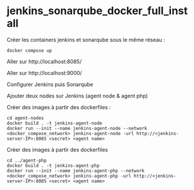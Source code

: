 # jenkins_sonarqube_docker_full_install


Créer les containers jenkins et sonarqube sous le même réseau :

```
docker compose up
```

Aller sur http://localhost:8085/

Aller sur http://localhost:9000/

Configurer Jenkins puis Sonarqube

Ajouter deux nodes sur Jenkins (agent node & agent php)

Créer des images à partir des dockerfiles :

```
cd agent-nodes
docker build . -t jenkins-agent-node
docker run --init --name jenkins-agent-node --network <docker_compose_network> jenkins-agent-node -url http://<jenkins-server-IP>:8085 <secret> <agent name>
```

Créer des images à partir des dockerfiles

```
cd ../agent-php
docker build . -t jenkins-agent-php
docker run --init --name jenkins-agent-php --network <docker_compose_network> jenkins-agent-php -url http://<jenkins-server-IP>:8085 <secret> <agent name>
```

